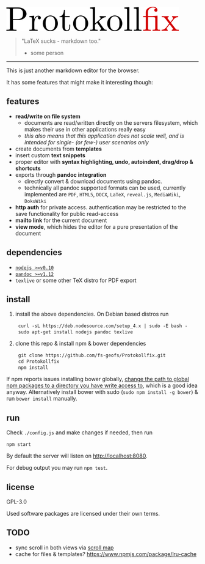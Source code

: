 ![logo](/static/img/logo.png?raw=true)
> "LaTeX sucks - markdown too."
>   - some person

---

This is just another markdown editor for the browser.

It has some features that might make it interesting though:

## features

- **read/write on file system**
	- documents are read/written directly on the servers filesystem, which makes their use in other applications really easy
    - *this also means that this application does not scale well, and is intended for single- (or few-) user scenarios only*
- create documents from **templates**
- insert custom **text snippets**
- proper editor with **syntax highlighting, undo, autoindent, drag/drop & shortcuts**
- exports through **pandoc integration**
	- directly convert & download documents using pandoc.
    - technically all pandoc supported formats can be used, currently implemented are `PDF`, `HTML5`, `DOCX`, `LaTeX`, `reveal.js`, `MediaWiki`, `DokuWiki`
- **http auth** for private access. authentication may be restricted to the save functionality for public read-access
- **mailto link** for the current document
- **view mode**, which hides the editor for a pure presentation of the document

## dependencies

- [`nodejs >=v0.10`](https://nodejs.org/en/download/)
- [`pandoc >=v1.12`](http://pandoc.org/installing.html)
- `texlive` or some other TeX distro for PDF export

## install

1. install the above dependencies. On Debian based distros run

        curl -sL https://deb.nodesource.com/setup_4.x | sudo -E bash -
        sudo apt-get install nodejs pandoc texlive

2. clone this repo & install npm & bower dependencies

        git clone https://github.com/fs-geofs/Protokollfix.git
        cd Protokollfix
        npm install

If npm reports issues installing bower globally, [change the path to global npm packages
to a directory you have write access to](http://www.competa.com/blog/2014/12/how-to-run-npm-without-sudo/),
which is a good idea anyway.
Alternatively install bower with sudo (`sudo npm install -g bower`) & run `bower install` manually.

## run
Check `./config.js` and make changes if needed, then run

	npm start

By default the server will listen on [http://localhost:8080](http://localhost:8080).

For debug output you may run `npm test`.

## license
GPL-3.0

Used software packages are licensed under their own terms.

## TODO

- sync scroll in both views via [scroll map](https://github.com/markdown-it/markdown-it/blob/master/support/demo_template/index.js#L227-L348)
- cache for files & templates? https://www.npmjs.com/package/lru-cache
